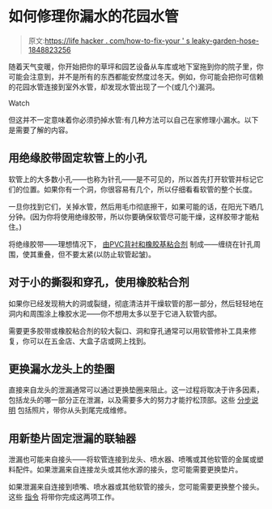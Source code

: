 # 如何修理你漏水的花园水管

> 原文:[https://life hacker . com/how-to-fix-your ' s leaky-garden-hose-1848823256](https://lifehacker.com/how-to-fix-your-leaky-garden-hose-1848823256)

随着天气变暖，你开始把你的草坪和园艺设备从车库或地下室拖到你的院子里，你可能会注意到，并不是所有的东西都能安然度过冬天。例如，你可能会把你可信赖的花园水管连接到室外水管，却发现水管出现了一个(或几个)漏洞。

Watch

但这并不一定意味着你必须扔掉水管:有几种方法可以自己在家修理小漏水。以下是需要了解的内容。

## 用绝缘胶带固定软管上的小孔

软管上的大多数小孔——也称为针孔——是不可见的，所以首先打开软管并标记它们的位置。如果你有一个洞，你很容易有几个，所以仔细看看软管的整个长度。

一旦你找到它们，关掉水管，然后用毛巾彻底擦干，如果可能的话，在阳光下晒几分钟。(因为你将使用绝缘胶带，所以你要确保软管尽可能干燥，这样胶带才能粘住。)

将绝缘胶带——理想情况下， [由PVC背衬和橡胶基粘合剂](https://www.bobvila.com/articles/repairing-a-garden-hose/) 制成——缠绕在针孔周围，使其重叠，但不要太紧(以防止软管起皱)。

## 对于小的撕裂和穿孔，使用橡胶粘合剂

如果你已经发现稍大的洞或裂缝，彻底清洁并干燥软管的那一部分，然后轻轻地在洞内和周围涂上橡胶水泥——你不想用太多以至于它进入软管内部。

需要更多胶带或橡胶粘合剂的较大裂口、洞和穿孔通常可以用软管修补工具来修复，你可以在五金店、大盒子店或网上找到。

## 更换漏水龙头上的垫圈

直接来自龙头的泄漏通常可以通过更换垫圈来阻止。这一过程将取决于许多因素，包括龙头的哪一部分正在泄漏，以及需要多大的努力才能拧松顶部。这些 [分步说明](https://dengarden.com/home-improvement/How-to-Replace-a-Spigot-Washer-Dripping-Outside-Tap-Bibcock) 包括照片，带你从头到尾完成维修。

## 用新垫片固定泄漏的联轴器

泄漏也可能来自接头——将软管连接到龙头、喷水器、喷嘴或其他软管的金属或塑料配件。如果泄漏来自连接龙头或其他水源的接头，您可能需要更换垫片。

如果泄漏来自连接到喷嘴、喷水器或其他软管的接头，您可能需要更换整个接头。这些 [指令](https://homeguides.sfgate.com/replace-end-fitting-garden-hose-73951.html) 将带你完成这两项工作。